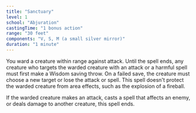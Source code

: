 ```yaml
---
title: "Sanctuary"
level: 1
school: "Abjuration"
castingTime: "1 bonus action"
range: "30 feet"
components: "V, S, M (a small silver mirror)"
duration: "1 minute"
---
```


You ward a creature within range against attack. Until the spell ends, any creature who targets the warded creature with an attack or a harmful spell must first make a Wisdom saving throw. On a failed save, the creature must choose a new target or lose the attack or spell. This spell doesn't protect the warded creature from area effects, such as the explosion of a fireball.

If the warded creature makes an attack, casts a spell that affects an enemy, or deals damage to another creature, this spell ends.